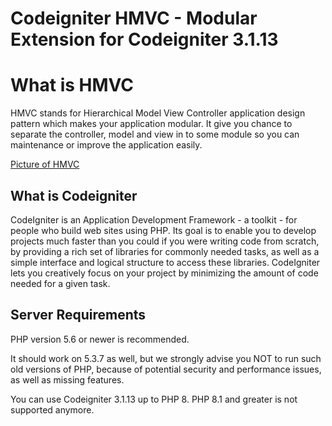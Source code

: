 # Codeigniter HMVC - Modular Extension for Codeigniter 3.1.13
# What is HMVC

HMVC stands for Hierarchical Model View Controller application design pattern which makes your application modular. 
It give you chance to separate the controller, model and view in to some module so you can maintenance or improve the application easily.

[Picture of HMVC](https://upload.wikimedia.org/wikipedia/commons/thumb/4/4a/Pac-schema.png/400px-Pac-schema.png)

## What is Codeigniter 
CodeIgniter is an Application Development Framework - a toolkit - for people who build web sites using PHP. 
Its goal is to enable you to develop projects much faster than you could if you were writing code from scratch, 
by providing a rich set of libraries for commonly needed tasks, as well as a simple interface and logical structure 
to access these libraries. CodeIgniter lets you creatively focus on your project by minimizing the amount of code needed for a given task.

## Server Requirements

PHP version 5.6 or newer is recommended.

It should work on 5.3.7 as well, but we strongly advise you NOT to run such old versions of PHP, because of potential security and performance issues, as well as missing features.

You can use Codeigniter 3.1.13 up to PHP 8. PHP 8.1 and greater is not supported anymore.
